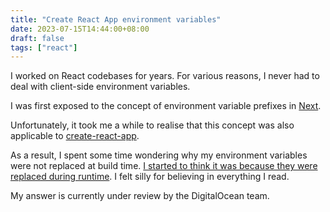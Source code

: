 ```yaml
---
title: "Create React App environment variables"
date: 2023-07-15T14:44:00+08:00
draft: false
tags: ["react"]
---
```

I worked on React codebases for years. For various reasons, I never had to deal with client-side environment variables.

I was first exposed to the concept of environment variable prefixes in [Next](https://start.open.gov.sg/docs/concepts/env-variables#client-schema).

Unfortunately, it took me a while to realise that this concept was also applicable to [create-react-app](https://create-react-app.dev/docs/adding-custom-environment-variables/).

As a result, I spent some time wondering why my environment variables were not replaced at build time. [I started to think it was because they were replaced during runtime](https://www.digitalocean.com/community/questions/environment-variables-not-working-for-static-site-on-digitalocean-app-platform). I felt silly for believing in everything I read.

My answer is currently under review by the DigitalOcean team.
